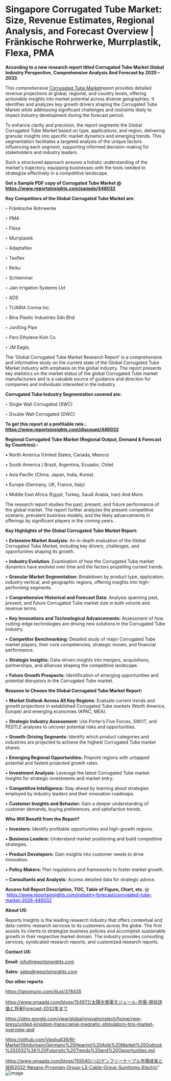# Singapore Corrugated Tube Market: Size, Revenue Estimates, Regional Analysis, and Forecast Overview | Fränkische Rohrwerke, Murrplastik, Flexa, PMA

<strong>According to a new research report titled Corrugated Tube Market Global Industry Perspective, Comprehensive Analysis And Forecast by 2025 – 2033</strong>

This comprehensive <a href=https://www.reportsinsights.com/sample/446032>Corrugated Tube Market</a>report provides detailed revenue projections at global, regional, and country levels, offering actionable insights into market potential across diverse geographies. It identifies and analyzes key growth drivers shaping the Corrugated Tube Market while addressing significant challenges and restraints likely to impact industry development during the forecast period.

To enhance clarity and precision, the report segments the Global Corrugated Tube Market based on type, applications, and region, delivering granular insights into specific market dynamics and emerging trends. This segmentation facilitates a targeted analysis of the unique factors influencing each segment, supporting informed decision-making for stakeholders and industry leaders.

Such a structured approach ensures a holistic understanding of the market's trajectory, equipping businesses with the tools needed to strategize effectively in a competitive landscape.

<strong>Get a Sample PDF copy of Corrugated Tube Market </strong><strong>@<a href=https://www.reportsinsights.com/sample/446032 style=color:#0000ff;> https://www.reportsinsights.com/sample/446032</a></strong></font>

<strong>Key Competitors of the Global Corrugated Tube Market are:</strong>

‣ Fränkische Rohrwerke

‣ PMA

‣ Flexa

‣ Murrplastik

‣ Adaptaflex

‣ Teaflex

‣ Reiku

‣ Schlemmer

‣ Jain Irrigation Systems Ltd

‣ ADS

‣ TIJARIA Corma Inc.

‣ Bina Plastic Industries Sdn Bhd

‣ JunXing Pipe

‣ Pars Ethylene Kish Co

‣ JM Eagle,

The ‘Global Corrugated Tube Market Research Report’ is a comprehensive and informative study on the current state of the Global Corrugated Tube Market industry with emphasis on the global industry. The report presents key statistics on the market status of the global Corrugated Tube market manufacturers and is a valuable source of guidance and direction for companies and individuals interested in the industry.

<strong>Corrugated Tube Industry Segmentation covered are:</strong>

‣ Single Wall Corrugated (SWC)

‣ Double Wall Corrugated (DWC)

<strong>To get this report at a profitable rate.: <a href=https://www.reportsinsights.com/discount/446032 style=color:#0000ff;>https://www.reportsinsights.com/discount/446032</a></strong></font>

<strong>Regional Corrugated Tube Market (Regional Output, Demand &amp; Forecast by Countries):-</strong>

• North America (United States, Canada, Mexico)

• South America ( Brazil, Argentina, Ecuador, Chile)

• Asia Pacific (China, Japan, India, Korea)

• Europe (Germany, UK, France, Italy)

• Middle East Africa (Egypt, Turkey, Saudi Arabia, Iran) And More.

The research report studies the past, present, and future performance of the global market. The report further analyzes the present competitive scenario, prevalent business models, and the likely advancements in offerings by significant players in the coming years.

<strong>Key Highlights of the Global Corrugated Tube Market Report:</strong>

• <strong>Extensive Market Analysis:</strong> An in-depth evaluation of the Global Corrugated Tube Market, including key drivers, challenges, and opportunities shaping its growth.

• <strong>Industry Evolution:</strong> Examination of how the Corrugated Tube market dynamics have evolved over time and the factors propelling current trends.

• <strong>Granular Market Segmentation:</strong> Breakdown by product type, application, industry vertical, and geographic regions, offering insights into high-performing segments.

• <strong>Comprehensive Historical and Forecast Data:</strong> Analysis spanning past, present, and future Corrugated Tube market size in both volume and revenue terms.

• <strong>Key Innovations and Technological Advancements:</strong> Assessment of how cutting-edge technologies are driving new solutions in the Corrugated Tube industry.

• <strong>Competitor Benchmarking:</strong> Detailed study of major Corrugated Tube market players, their core competencies, strategic moves, and financial performance.

• <strong>Strategic Insights:</strong> Data-driven insights into mergers, acquisitions, partnerships, and alliances shaping the competitive landscape.

• <strong>Future Growth Prospects:</strong> Identification of emerging opportunities and potential disruptors in the Corrugated Tube market.

<strong>Reasons to Choose the Global Corrugated Tube Market Report:</strong>

• <strong>Market Outlook Across All Key Regions:</strong> Evaluate current trends and growth projections in established Corrugated Tube markets (North America, Europe) and emerging economies (APAC, MEA).

• <strong>Strategic Industry Assessment:</strong> Use Porter’s Five Forces, SWOT, and PESTLE analyses to uncover potential risks and opportunities.

• <strong>Growth-Driving Segments:</strong> Identify which product categories and industries are projected to achieve the highest Corrugated Tube market shares.

• <strong>Emerging Regional Opportunities:</strong> Pinpoint regions with untapped potential and fastest projected growth rates.

• <strong>Investment Analysis:</strong> Leverage the latest Corrugated Tube market insights for strategic investments and market entry.

• <strong>Competitive Intelligence:</strong> Stay ahead by learning about strategies employed by industry leaders and their innovation roadmaps.

• <strong>Customer Insights and Behavior:</strong> Gain a deeper understanding of customer demands, buying preferences, and satisfaction trends.

<strong>Who Will Benefit from the Report?</strong>

• <strong>Investors:</strong> Identify profitable opportunities and high-growth regions.

• <strong>Business Leaders:</strong> Understand market positioning and build competitive strategies.

• <strong>Product Developers:</strong> Gain insights into customer needs to drive innovation.

• <strong>Policy Makers:</strong> Plan regulations and frameworks to foster market growth.

• <strong>Consultants and Analysts:</strong> Access detailed data for strategic advice.
</ul>
<strong>Access full Report Description, TOC, Table of Figure, Chart, etc. </strong>@  <a href=https://www.reportsinsights.com/industry-forecast/corrugated-tube-market-2026-446032 style=color:#0000ff;>https://www.reportsinsights.com/industry-forecast/corrugated-tube-market-2026-446032</a></font>

<strong><strong>About US</strong>:</strong>

Reports Insights is the leading research industry that offers contextual and data-centric research services to its customers across the globe. The firm assists its clients to strategize business policies and accomplish sustainable growth in their respective market domain. The industry provides consulting services, syndicated research reports, and customized research reports.

<strong>Contact US:</strong>

<p class=""""><b>Email:</b> <a href=mailto:info@reportsinsights.com>info@reportsinsights.com</a></p>
<p class=""""><b>Sales:</b> <a href=mailto:sales@reportsinsights.com>sales@reportsinsights.com</a></p>

<strong>Our other reports</strong>

<a href=https://tanomuno.com/illust/378435>https://tanomuno.com/illust/378435</a>

<a href=https://www.omaada.com/blogs/154972/太陽光発電モジュール-市場-現状評価と将来Forecast-2032年まで>https://www.omaada.com/blogs/154972/太陽光発電モジュール-市場-現状評価と将来Forecast-2032年まで</a>

<a href=https://sites.google.com/view/globalinnovationstech/home/new-press/united-kingdom-transcranial-magnetic-stimulators-tms-market-overview-and>https://sites.google.com/view/globalinnovationstech/home/new-press/united-kingdom-transcranial-magnetic-stimulators-tms-market-overview-and</a>

<a href=https://github.com/Vaishu839/RI-Market1/blob/main/Germany%20Hearing%20Aids%20Market%20Outlook%202032%3A%20Futuristic%20Trends%20and%20Opportunities.md>https://github.com/Vaishu839/RI-Market1/blob/main/Germany%20Hearing%20Aids%20Market%20Outlook%202032%3A%20Futuristic%20Trends%20and%20Opportunities.md</a>

<a href=https://www.omaada.com/blogs/159540/ハロゲンフリーケーブル市場成長と技術2032-Nexans-Prysmian-Group-LS-Cable-Group-Sumitomo-Electric>https://www.omaada.com/blogs/159540/ハロゲンフリーケーブル市場成長と技術2032-Nexans-Prysmian-Group-LS-Cable-Group-Sumitomo-Electric</a>"
![image](https://github.com/user-attachments/assets/67ccd4e4-3c8b-43df-bf72-594874d0c257)
